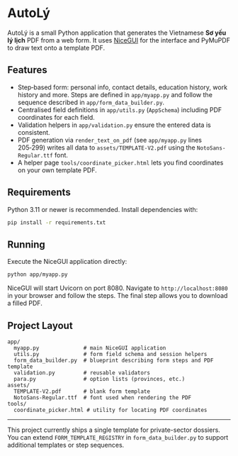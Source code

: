 # AutoLý

AutoLý is a small Python application that generates the Vietnamese **Sơ yếu lý lịch** PDF from a web form.  It uses [NiceGUI](https://github.com/zauberzeug/nicegui) for the interface and PyMuPDF to draw text onto a template PDF.

## Features

- Step‑based form: personal info, contact details, education history, work history and more.  Steps are defined in `app/myapp.py` and follow the sequence described in `app/form_data_builder.py`.
- Centralised field definitions in `app/utils.py` (`AppSchema`) including PDF coordinates for each field.
- Validation helpers in `app/validation.py` ensure the entered data is consistent.
- PDF generation via `render_text_on_pdf` (see `app/myapp.py` lines 205‑299) writes all data to `assets/TEMPLATE-V2.pdf` using the `NotoSans-Regular.ttf` font.
- A helper page `tools/coordinate_picker.html` lets you find coordinates on your own template PDF.

## Requirements

Python 3.11 or newer is recommended.  Install dependencies with:

```bash
pip install -r requirements.txt
```

## Running

Execute the NiceGUI application directly:

```bash
python app/myapp.py
```

NiceGUI will start Uvicorn on port 8080.  Navigate to `http://localhost:8080` in your browser and follow the steps.  The final step allows you to download a filled PDF.

## Project Layout

```
app/
  myapp.py              # main NiceGUI application
  utils.py              # form field schema and session helpers
  form_data_builder.py  # blueprint describing form steps and PDF template
  validation.py         # reusable validators
  para.py               # option lists (provinces, etc.)
assets/
  TEMPLATE-V2.pdf       # blank form template
  NotoSans-Regular.ttf  # font used when rendering the PDF
tools/
  coordinate_picker.html # utility for locating PDF coordinates
```

---

This project currently ships a single template for private-sector dossiers.  You can extend `FORM_TEMPLATE_REGISTRY` in `form_data_builder.py` to support additional templates or step sequences.
